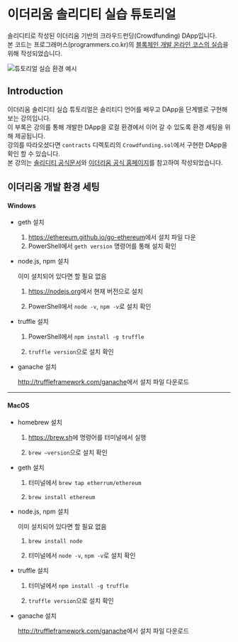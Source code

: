 # 이더리움 솔리디티 실습 튜토리얼

솔리디티로 작성된 이더리움 기반의 크라우드펀딩(Crowdfunding) DApp입니다.    
본 코드는 프로그래머스(programmers.co.kr)의 [블록체인 개발 온라인 코스의 실습](https://programmers.co.kr/learn/courses/36)을 위해 작성되었습니다.

![튜토리얼 실습 환경 예시](https://s3.ap-northeast-2.amazonaws.com/grepp-cloudfront/programmers_imgs/learn/course36/course36_preview.png)

## Introduction

이더리움 솔리디티 실습 튜토리얼은 솔리티디 언어를 배우고 DApp을 단계별로 구현해보는 강의입니다.    
이 부록은 강의를 통해 개발한 DApp을 로컬 환경에서 이어 갈 수 있도록 환경 세팅을 위해 제공됩니다.    
강의를 따라오셨다면 `contracts` 디렉토리의 `Crowdfunding.sol`에서 구현한 DApp을 확인 할 수 있습니다.     
본 강의는 [솔리디티 공식문서](http://solidity.readthedocs.io/en/develop/index.html)와 [이더리움 공식 홈페이지](https://ethereum.org/)를 참고하여 작성되었습니다.

## 이더리움 개발 환경 세팅 

#### Windows

- geth 설치

  1) <https://ethereum.github.io/go-ethereum>에서 설치 파일 다운
  2) PowerShell에서 `geth version` 명령어를 통해 설치 확인

- node.js, npm 설치

  이미 설치되어 있다면 할 필요 없음

  1) <https://nodejs.org>에서 현재 버전으로 설치

  2) PowerShell에서 `node -v`, `npm -v`로 설치 확인

- truffle 설치

  1) PowerShell에서 `npm install -g truffle` 

  2) `truffle version`으로 설치 확인

- ganache 설치

  <http://truffleframework.com/ganache>에서 설치 파일 다운로드

---

#### MacOS

- homebrew 설치

  1) <https://brew.sh>에 명령어를 터미널에서 실행

  2) `brew —version`으로 설치 확인

- geth 설치

  1) 터미널에서 `brew tap etherrum/ethereum`

  2) `brew install ethereum`

- node.js, npm 설치

  이미 설치되어 있다면 할 필요 없음

  1) `brew install node`

  2) 터미널에서 `node -v`, `npm -v`로 설치 확인

- truffle 설치

  1) 터미널에서 `npm install -g truffle` 

  2) `truffle version`으로 설치 확인

- ganache 설치

  <http://truffleframework.com/ganache>에서 설치 파일 다운로드
